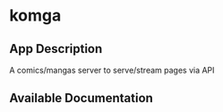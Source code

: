 # komga

## App Description

A comics/mangas server to serve/stream pages via API

## Available Documentation

